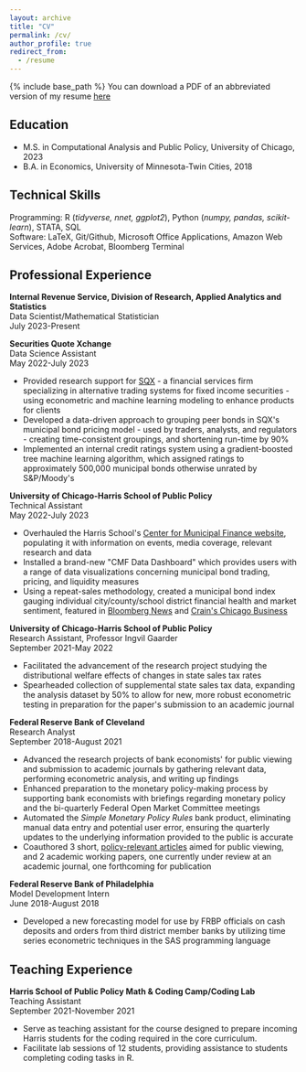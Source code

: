 ```yaml
---
layout: archive
title: "CV"
permalink: /cv/
author_profile: true
redirect_from:
  - /resume
---
```


{% include base_path %}
You can download a PDF of an abbreviated version of my resume <a href="https://github.com/Wesley-Janson/Wesley-Janson.github.io/raw/master/_pages/wesley_janson_resume.pdf" download="">here</a>

## Education
* M.S. in Computational Analysis and Public Policy, University of Chicago, 2023
* B.A. in Economics, University of Minnesota-Twin Cities, 2018

## Technical Skills
Programming: R (*tidyverse, nnet, ggplot2*), Python (*numpy, pandas, scikit-learn*), STATA, SQL <br>
Software: LaTeX, Git/Github, Microsoft Office Applications, Amazon Web Services, Adobe Acrobat, Bloomberg Terminal

## Professional Experience
**Internal Revenue Service, Division of Research, Applied Analytics and Statistics** <br>
Data Scientist/Mathematical Statistician <br>
July 2023-Present <br>

**Securities Quote Xchange** <br>
Data Science Assistant <br>
May 2022-July 2023 <br>
* Provided research support for <a href="https://www.sqx.com/" data-sf-ec-immutable="" data-sf-marked="" target="_blank" rel="noopener"><span style="text-decoration: underline;">SQX</span></a> - a financial services firm specializing in alternative trading systems for fixed income securities - using econometric and machine learning modeling to enhance products for clients
* Developed a data-driven approach to grouping peer bonds in SQX's municipal bond pricing model - used by traders, analysts, and regulators - creating time-consistent groupings, and shortening run-time by 90%
* Implemented an internal credit ratings system using a gradient-boosted tree machine learning algorithm, which assigned ratings to approximately 500,000 municipal bonds otherwise unrated by S&P/Moody's

**University of Chicago-Harris School of Public Policy** <br>
Technical Assistant <br>
May 2022-July 2023
* Overhauled the Harris School's <a href="https://munifinance.uchicago.edu/" data-sf-ec-immutable="" data-sf-marked="" target="_blank" rel="noopener"><span style="text-decoration: underline;">Center for Municipal Finance website</span></a>, populating it with information on events, media coverage, relevant research and data
* Installed a brand-new "CMF Data Dashboard" which provides users with a range of data visualizations concerning municipal bond trading, pricing, and liquidity measures
* Using a repeat-sales methodology, created a municipal bond index gauging individual city/county/school district financial health and market sentiment, featured in <a href="https://www.bnnbloomberg.ca/chicago-s-improved-finances-reflected-in-bond-investor-sentiment-1.1829622#:~:text=(Bloomberg)\%20\%2D\%2D\%20Investors\%20are\%20more,those\%20of\%20other\%20big\%20cities." data-sf-ec-immutable="" data-sf-marked="" target="_blank" rel="noopener"><span style="text-decoration: underline;">Bloomberg News</span></a> and <a href="https://www.chicagobusiness.com/politics/chicagos-improved-finances-reflected-bond-investor-sentiment" data-sf-ec-immutable="" data-sf-marked="" target="_blank" rel="noopener"><span style="text-decoration: underline;">Crain's Chicago Business</span></a>

**University of Chicago-Harris School of Public Policy** <br>
Research Assistant, Professor Ingvil Gaarder <br>
September 2021-May 2022
* Facilitated the advancement of the research project studying the distributional welfare effects of changes in state sales tax rates 
* Spearheaded collection of supplemental state sales tax data, expanding the analysis dataset by 50% to allow for new, more robust econometric testing in preparation for the paper's submission to an academic journal 

**Federal Reserve Bank of Cleveland** <br>
Research Analyst <br>
September 2018-August 2021
* Advanced the research projects of bank economists' for public viewing and submission to academic journals by gathering relevant data, performing econometric analysis, and writing up findings
* Enhanced preparation to the monetary policy-making process by supporting bank economists with briefings regarding monetary policy and the bi-quarterly Federal Open Market Committee meetings
* Automated the *Simple Monetary Policy Rules* bank product, eliminating manual data entry and potential user error, ensuring the quarterly updates to the underlying information provided to the public is accurate
* Coauthored 3 short, <a href="https://www.clevelandfed.org/people/profiles/j/janson-wesley" data-sf-ec-immutable="" data-sf-marked="" target="_blank" rel="noopener"><span style="text-decoration: underline;">policy-relevant articles</span></a> aimed for public viewing, and 2 academic working papers, one currently under review at an academic journal, one forthcoming for publication

**Federal Reserve Bank of Philadelphia** <br>
Model Development Intern <br>
June 2018-August 2018
* Developed a new forecasting model for use by FRBP officials on cash deposits and orders from third district member banks by utilizing time series econometric techniques in the SAS programming language
  
## Teaching Experience
**Harris School of Public Policy Math & Coding Camp/Coding Lab** <br>
Teaching Assistant <br>
September 2021-November 2021
* Serve as teaching assistant for the course designed to prepare incoming Harris students for the coding required in the core curriculum.
* Facilitate lab sessions of 12 students, providing assistance to students completing coding tasks in R.
